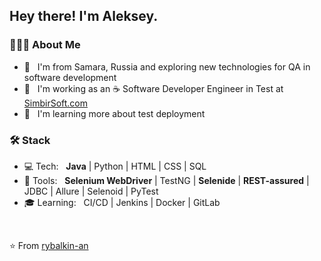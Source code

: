 <h2> Hey there! I'm Aleksey.</h2>

<h3> 👨🏻‍💻 About Me </h3>

- 🤔 &nbsp; I'm from Samara, Russia and exploring new technologies for QA in software development
- 💼 &nbsp; I'm working as an :coffee: Software Developer Engineer in Test at [SimbirSoft.com](https://www.simbirsoft.com/)
- 🌱 &nbsp; I'm learning more about test deployment

<h3>🛠 Stack</h3>

- 💻 Tech: &nbsp; <b>Java</b> | Python | HTML | CSS | SQL 
- 🔧 Tools: &nbsp; <b>Selenium WebDriver</b> | TestNG | <b>Selenide</b> | <b>REST-assured</b> | JDBC | Allure | Selenoid | PyTest 
- 🎓 Learning: &nbsp; CI/CD | Jenkins | Docker | GitLab

<br/>

⭐️ From [rybalkin-an](https://github.com/rybalkin-an)
